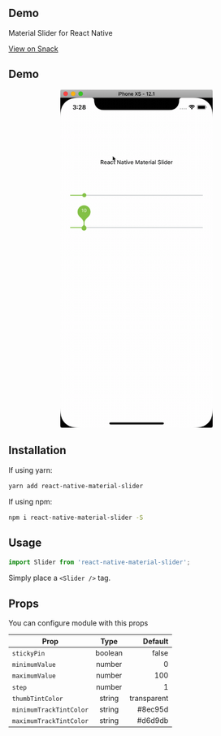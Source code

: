 ## Demo
Material Slider for React Native

[View on Snack](https://www.google.com)


## Demo
<div style="text-align:center">
  <img src="./screenshots/demo.gif" alt="Demo" style="width:300px;"/>
</div>



## Installation

If using yarn:

```bash
yarn add react-native-material-slider
```

If using npm:

```bash
npm i react-native-material-slider -S
```

## Usage

```js
import Slider from 'react-native-material-slider';
```

Simply place a `<Slider />` tag.

## Props

You can configure module with this props

| Prop        | Type           | Default  |
| ------------- |:-------------:| -----:|
| `stickyPin` | boolean | false |
| `minimumValue` | number | 0 |
| `maximumValue` | number | 100 |
| `step` | number | 1 |
| `thumbTintColor` | string | transparent |
| `minimumTrackTintColor` | string | #8ec95d |
| `maximumTrackTintColor` | string | #d6d9db |
